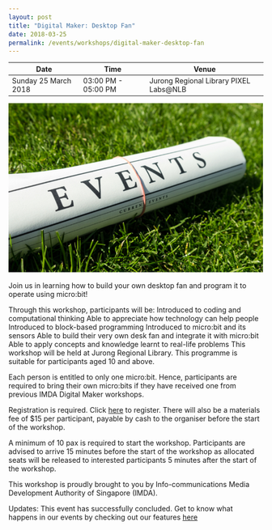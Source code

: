 ```yaml
---
layout: post
title: "Digital Maker: Desktop Fan"
date: 2018-03-25
permalink: /events/workshops/digital-maker-desktop-fan
---
```


| Date | Time | Venue |
|--------|---|---|
| Sunday 25 March 2018 | 03:00 PM - 05:00 PM | Jurong Regional Library PIXEL Labs@NLB |

![hi](/images/events/generic-event-image.jpg)

Join us in learning how to build your own desktop fan and program it to operate using micro:bit!

Through this workshop, participants will be:
Introduced to coding and computational thinking
Able to appreciate how technology can help people
Introduced to block-based programming
Introduced to micro:bit and its sensors
Able to build their very own desk fan and integrate it with micro:bit
Able to apply concepts and knowledge learnt to real-life problems
This workshop will be held at Jurong Regional Library.
This programme is suitable for participants aged 10 and above.

Each person is entitled to only one micro:bit. Hence, participants are required to bring their own micro:bits if they have received one from previous IMDA Digital Maker workshops.

Registration is required. Click <a href="https://www.nlb.gov.sg/golibrary2/e/digital-maker-desktop-fan-pixel-labsnlb-23992060" target="_blank">here</a> to register. There will also be a materials fee of $15 per participant, payable by cash to the organiser before the start of the workshop.

A minimum of 10 pax is required to start the workshop.
Participants are advised to arrive 15 minutes before the start of the workshop as allocated seats will be released to interested participants 5 minutes after the start of the workshop.

This workshop is proudly brought to you by Info-communications Media Development Authority of Singapore (IMDA).

Updates: This event has successfully concluded. Get to know what happens in our events by checking out our features <a href="" target="_blank">here</a>
